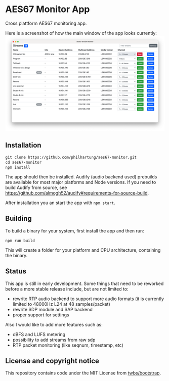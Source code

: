 # AES67 Monitor App
Cross plattform AES67 monitoring app.

Here is a screenshot of how the main window of the app looks currently:
![Screenshot](doc/screenshot.png "Screenshot")


## Installation
```
git clone https://github.com/philhartung/aes67-monitor.git
cd aes67-monitor
npm install
```
The app should then be installed.  Audify (audio backend used) prebuilds are available for most major platforms and Node versions. If you need to build Audify from source, see https://github.com/almogh52/audify#requirements-for-source-build.

After installation you an start the app with `npm start`.

## Building
To build a binary for your system, first install the app and then run:
```
npm run build
```
This will create a folder for your platform and CPU architecture, containing the binary.

## Status
This app is still in early development. Some things that need to be reworked before a more stable release include, but are not limited to:
 * rewrite RTP audio backend to support more audio formats (it is currently limited to 48000Hz L24 at 48 samples/packet)
 * rewrite SDP module and SAP backend
 * proper support for settings
 
 Also I would like to add more features such as:
  * dBFS and LUFS metering
  * possibility to add streams from raw sdp
  * RTP packet monitoring (like seqnum, timestamp, etc)
 

## License and copyright notice
This repository contains code under the MIT License from [twbs/bootstrap](https://github.com/twbs/bootstrap).
